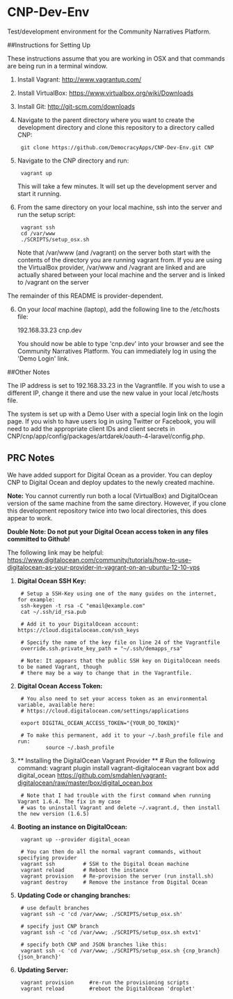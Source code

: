CNP-Dev-Env
===========

Test/development environment for the Community Narratives Platform. 

##Instructions for Setting Up

These instructions assume that you are working in OSX and that commands are being run in a terminal window.

1. Install Vagrant: http://www.vagrantup.com/
2. Install VirtualBox: https://www.virtualbox.org/wiki/Downloads
3. Install Git: http://git-scm.com/downloads
4. Navigate to the parent directory where you want to create the development 
   directory and clone this repository to a directory called CNP:

        git clone https://github.com/DemocracyApps/CNP-Dev-Env.git CNP

5. Navigate to the CNP directory and run:

        vagrant up

   This will take a few minutes. It will set up the development server and start it running. 

6. From the same directory on your local machine, ssh into the server and run the setup script:

        vagrant ssh
        cd /var/www
        ./SCRIPTS/setup_osx.sh

   Note that /var/www (and /vagrant) on the server both start with the contents of the directory you are running vagrant from. If you are using the VirtualBox provider, /var/www and /vagrant are linked and are actually shared between your local machine and the server and is linked to /vagrant on the server

The remainder of this README is provider-dependent.

6. On your *local* machine (laptop), add the following line to the /etc/hosts file:

      192.168.33.23  cnp.dev
      
   You should now be able to type 'cnp.dev' into your browser and see the Community Narratives Platform.
   You can immediately log in using the 'Demo Login' link.

##Other Notes

   The IP address is set to 192.168.33.23 in the Vagrantfile. If you wish to use a different
   IP, change it there and use the new value in your local /etc/hosts file.

   The system is set up with a Demo User with a special login link on the login page. If you wish
   to have users log in using Twitter or Facebook, you will need to add the appropriate client IDs and client secrets in CNP/cnp/app/config/packages/artdarek/oauth-4-laravel/config.php.


## PRC Notes

We have added support for Digital Ocean as a provider. You can deploy CNP to Digital Ocean and deploy updates to the newly created machine. 

**Note:** You cannot currently run both a local (VirtualBox) and DigitalOcean version of the same machine from the same directory. However, if you clone this development repository twice into two local directories, this does appear to work. 

**Double Note: Do not put your Digital Ocean access token in any files committed to Github!**

The following link may be helpful: https://www.digitalocean.com/community/tutorials/how-to-use-digitalocean-as-your-provider-in-vagrant-on-an-ubuntu-12-10-vps

1. **Digital Ocean SSH Key:**

        # Setup a SSH-Key using one of the many guides on the internet, for example:
        ssh-keygen -t rsa -C "email@example.com"
        cat ~/.ssh/id_rsa.pub

        # Add it to your DigitalOcean account: https://cloud.digitalocean.com/ssh_keys

        # Specify the name of the key file on line 24 of the Vagrantfile
        override.ssh.private_key_path = "~/.ssh/demapps_rsa"

        # Note: It appears that the public SSH key on DigitalOcean needs to be named Vagrant, though
        # there may be a way to change that in the Vagrantfile.

2. **Digital Ocean Access Token:**

        # You also need to set your access token as an environmental variable, available here: 
        # https://cloud.digitalocean.com/settings/applications

        export DIGITAL_OCEAN_ACCESS_TOKEN="{YOUR_DO_TOKEN}"

        # To make this permanent, add it to your ~/.bash_profile file and run:
                source ~/.bash_profile

3. ** Installing the DigitalOcean Vagrant Provider **
        # Run the following command:
          vagrant plugin install vagrant-digitalocean
          vagrant box add digital_ocean https://github.com/smdahlen/vagrant-digitalocean/raw/master/box/digital_ocean.box

        # Note that I had trouble with the first command when running Vagrant 1.6.4. The fix in my case
        # was to uninstall Vagrant and delete ~/.vagrant.d, then install the new version (1.6.5)

4. **Booting an instance on DigitalOcean:**

        vagrant up --provider digital_ocean

        # You can then do all the normal vagrant commands, without specifying provider
        vagrant ssh         # SSH to the Digital Ocean machine 
        vagrant reload      # Reboot the instance
        vagrant provision   # Re-provision the server (run install.sh) 
        vagrant destroy     # Remove the instance from Digital Ocean

5. **Updating Code or changing branches:**

        # use default branches
        vagrant ssh -c 'cd /var/www; ./SCRIPTS/setup_osx.sh'

        # specify just CNP branch
        vagrant ssh -c 'cd /var/www; ./SCRIPTS/setup_osx.sh extv1'                      

        # specify both CNP and JSON branches like this:
        vagrant ssh -c 'cd /var/www; ./SCRIPTS/setup_osx.sh {cnp_branch} {json_branch}' 

6. **Updating Server:**

        vagrant provision     #re-run the provisioning scripts
        vagrant reload        #reboot the DigitalOcean 'droplet'

